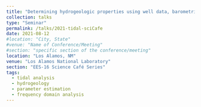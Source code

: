 ```yaml
---
title: "Determining hydrogeologic properties using well data, barometric pressures, and tidal analysis" 
collection: talks
type: "Seminar"
permalink: /talks/2021-tidal-sciCafe
date: 2021-08-12
#location: "City, State"
#venue: "Name of Conference/Meeting"
#section: "specific section of the conference/meeting"
location: "Los Alamos, NM"
venue: "Los Alamos National Laboratory"
section: "EES-16 Science Café Series"
tags:
  - tidal analysis
  - hydrogeology
  - parameter estimation
  - frequency domain analysis
---
```


<!-- This is a description of your conference proceedings talk, note the different field in type. You can put anything in this field. -->


